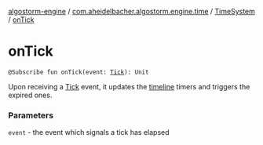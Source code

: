 [algostorm-engine](../../index.md) / [com.aheidelbacher.algostorm.engine.time](../index.md) / [TimeSystem](index.md) / [onTick](.)

# onTick

`@Subscribe fun onTick(event: `[`Tick`](../-tick/index.md)`): Unit`

Upon receiving a [Tick](../-tick/index.md) event, it updates the [timeline](#) timers and
triggers the expired ones.

### Parameters

`event` - the event which signals a tick has elapsed